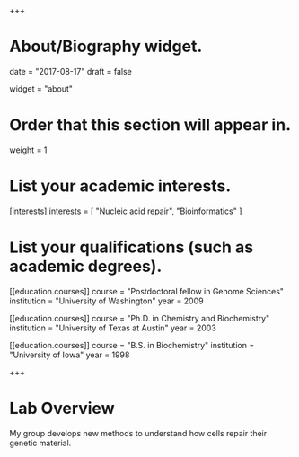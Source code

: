 +++
# About/Biography widget.

date = "2017-08-17"
draft = false

widget = "about"

# Order that this section will appear in.
weight = 1

# List your academic interests.
[interests]
  interests = [
    "Nucleic acid repair",
    "Bioinformatics"
  ]

# List your qualifications (such as academic degrees).
[[education.courses]]
  course = "Postdoctoral fellow in Genome Sciences"
  institution = "University of Washington"
  year = 2009

[[education.courses]]
  course = "Ph.D. in Chemistry and Biochemistry"
  institution = "University of Texas at Austin"
  year = 2003
  
[[education.courses]]
  course = "B.S. in Biochemistry"
  institution = "University of Iowa"
  year = 1998
 
+++

# Lab Overview

My group develops new methods to understand how cells repair their genetic material.

